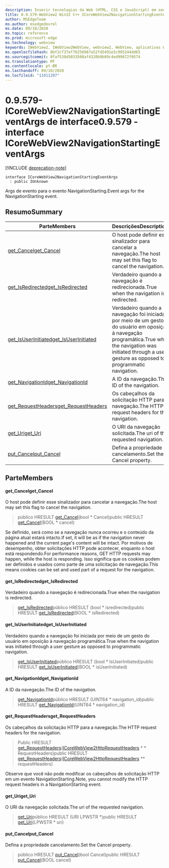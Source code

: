```yaml
---
description: Inserir tecnologias da Web (HTML, CSS e JavaScript) em seus aplicativos nativos com o controle WebView2 do Microsoft Edge
title: 0.9.579-WebView2 Win32 C++ ICoreWebView2NavigationStartingEventArgs
author: MSEdgeTeam
ms.author: msedgedevrel
ms.date: 09/10/2020
ms.topic: reference
ms.prod: microsoft-edge
ms.technology: webview
keywords: IWebView2, IWebView2WebView, webview2, WebView, aplicativos Win32, Win32, Edge, ICoreWebView2, ICoreWebView2Controller, controle do navegador, HTML Edge, ICoreWebView2NavigationStartingEventArgs
ms.openlocfilehash: 8bf2cf37ef76256987a52fd5491e5c995244dd65
ms.sourcegitcommit: 0faf538d5033508af4320b9b89c4ed99872f0574
ms.translationtype: MT
ms.contentlocale: pt-BR
ms.lasthandoff: 09/10/2020
ms.locfileid: "11011297"
---
```

# <span data-ttu-id="180d3-104">0.9.579-ICoreWebView2NavigationStartingEventArgs de interface</span><span class="sxs-lookup"><span data-stu-id="180d3-104">0.9.579 - interface ICoreWebView2NavigationStartingEventArgs</span></span> 

[!INCLUDE [deprecation-note](../../includes/deprecation-note.md)]

```
interface ICoreWebView2NavigationStartingEventArgs
  : public IUnknown
```

<span data-ttu-id="180d3-105">Args de evento para o evento NavigationStarting.</span><span class="sxs-lookup"><span data-stu-id="180d3-105">Event args for the NavigationStarting event.</span></span>

## <span data-ttu-id="180d3-106">Resumo</span><span class="sxs-lookup"><span data-stu-id="180d3-106">Summary</span></span>

 <span data-ttu-id="180d3-107">Parte</span><span class="sxs-lookup"><span data-stu-id="180d3-107">Members</span></span>                        | <span data-ttu-id="180d3-108">Descrições</span><span class="sxs-lookup"><span data-stu-id="180d3-108">Descriptions</span></span>
--------------------------------|---------------------------------------------
[<span data-ttu-id="180d3-109">get_Cancel</span><span class="sxs-lookup"><span data-stu-id="180d3-109">get_Cancel</span></span>](#get_cancel) | <span data-ttu-id="180d3-110">O host pode definir esse sinalizador para cancelar a navegação.</span><span class="sxs-lookup"><span data-stu-id="180d3-110">The host may set this flag to cancel the navigation.</span></span>
[<span data-ttu-id="180d3-111">get_IsRedirected</span><span class="sxs-lookup"><span data-stu-id="180d3-111">get_IsRedirected</span></span>](#get_isredirected) | <span data-ttu-id="180d3-112">Verdadeiro quando a navegação é redirecionada.</span><span class="sxs-lookup"><span data-stu-id="180d3-112">True when the navigation is redirected.</span></span>
[<span data-ttu-id="180d3-113">get_IsUserInitiated</span><span class="sxs-lookup"><span data-stu-id="180d3-113">get_IsUserInitiated</span></span>](#get_isuserinitiated) | <span data-ttu-id="180d3-114">Verdadeiro quando a navegação foi iniciada por meio de um gesto do usuário em oposição à navegação programática.</span><span class="sxs-lookup"><span data-stu-id="180d3-114">True when the navigation was initiated through a user gesture as opposed to programmatic navigation.</span></span>
[<span data-ttu-id="180d3-115">get_NavigationId</span><span class="sxs-lookup"><span data-stu-id="180d3-115">get_NavigationId</span></span>](#get_navigationid) | <span data-ttu-id="180d3-116">A ID da navegação.</span><span class="sxs-lookup"><span data-stu-id="180d3-116">The ID of the navigation.</span></span>
[<span data-ttu-id="180d3-117">get_RequestHeaders</span><span class="sxs-lookup"><span data-stu-id="180d3-117">get_RequestHeaders</span></span>](#get_requestheaders) | <span data-ttu-id="180d3-118">Os cabeçalhos da solicitação HTTP para a navegação.</span><span class="sxs-lookup"><span data-stu-id="180d3-118">The HTTP request headers for the navigation.</span></span>
[<span data-ttu-id="180d3-119">get_Uri</span><span class="sxs-lookup"><span data-stu-id="180d3-119">get_Uri</span></span>](#get_uri) | <span data-ttu-id="180d3-120">O URI da navegação solicitada.</span><span class="sxs-lookup"><span data-stu-id="180d3-120">The uri of the requested navigation.</span></span>
[<span data-ttu-id="180d3-121">put_Cancel</span><span class="sxs-lookup"><span data-stu-id="180d3-121">put_Cancel</span></span>](#put_cancel) | <span data-ttu-id="180d3-122">Defina a propriedade cancelamento.</span><span class="sxs-lookup"><span data-stu-id="180d3-122">Set the Cancel property.</span></span>

## <span data-ttu-id="180d3-123">Parte</span><span class="sxs-lookup"><span data-stu-id="180d3-123">Members</span></span>

#### <span data-ttu-id="180d3-124">get_Cancel</span><span class="sxs-lookup"><span data-stu-id="180d3-124">get_Cancel</span></span> 

<span data-ttu-id="180d3-125">O host pode definir esse sinalizador para cancelar a navegação.</span><span class="sxs-lookup"><span data-stu-id="180d3-125">The host may set this flag to cancel the navigation.</span></span>

> <span data-ttu-id="180d3-126">público HRESULT [get_Cancel](#get_cancel)(bool \* Cancel)</span><span class="sxs-lookup"><span data-stu-id="180d3-126">public HRESULT [get_Cancel](#get_cancel)(BOOL \* cancel)</span></span>

<span data-ttu-id="180d3-127">Se definido, será como se a navegação nunca ocorreu e o conteúdo da página atual estará intacto.</span><span class="sxs-lookup"><span data-stu-id="180d3-127">If set, it will be as if the navigation never happened and the current page's content will be intact.</span></span> <span data-ttu-id="180d3-128">Por motivos de desempenho, obter solicitações HTTP pode acontecer, enquanto o host está respondendo.</span><span class="sxs-lookup"><span data-stu-id="180d3-128">For performance reasons, GET HTTP requests may happen, while the host is responding.</span></span> <span data-ttu-id="180d3-129">Isso significa que os cookies podem ser definidos e usados como parte de uma solicitação de navegação.</span><span class="sxs-lookup"><span data-stu-id="180d3-129">This means cookies can be set and used part of a request for the navigation.</span></span>

#### <span data-ttu-id="180d3-130">get_IsRedirected</span><span class="sxs-lookup"><span data-stu-id="180d3-130">get_IsRedirected</span></span> 

<span data-ttu-id="180d3-131">Verdadeiro quando a navegação é redirecionada.</span><span class="sxs-lookup"><span data-stu-id="180d3-131">True when the navigation is redirected.</span></span>

> <span data-ttu-id="180d3-132">[get_IsRedirected](#get_isredirected)público HRESULT (bool \* isredirected)</span><span class="sxs-lookup"><span data-stu-id="180d3-132">public HRESULT [get_IsRedirected](#get_isredirected)(BOOL \* isRedirected)</span></span>

#### <span data-ttu-id="180d3-133">get_IsUserInitiated</span><span class="sxs-lookup"><span data-stu-id="180d3-133">get_IsUserInitiated</span></span> 

<span data-ttu-id="180d3-134">Verdadeiro quando a navegação foi iniciada por meio de um gesto do usuário em oposição à navegação programática.</span><span class="sxs-lookup"><span data-stu-id="180d3-134">True when the navigation was initiated through a user gesture as opposed to programmatic navigation.</span></span>

> <span data-ttu-id="180d3-135">[get_IsUserInitiated](#get_isuserinitiated)público HRESULT (bool \* IsUserInitiated)</span><span class="sxs-lookup"><span data-stu-id="180d3-135">public HRESULT [get_IsUserInitiated](#get_isuserinitiated)(BOOL \* isUserInitiated)</span></span>

#### <span data-ttu-id="180d3-136">get_NavigationId</span><span class="sxs-lookup"><span data-stu-id="180d3-136">get_NavigationId</span></span> 

<span data-ttu-id="180d3-137">A ID da navegação.</span><span class="sxs-lookup"><span data-stu-id="180d3-137">The ID of the navigation.</span></span>

> <span data-ttu-id="180d3-138">[get_NavigationId](#get_navigationid)público HRESULT (UINT64 \* navigation_id)</span><span class="sxs-lookup"><span data-stu-id="180d3-138">public HRESULT [get_NavigationId](#get_navigationid)(UINT64 \* navigation_id)</span></span>

#### <span data-ttu-id="180d3-139">get_RequestHeaders</span><span class="sxs-lookup"><span data-stu-id="180d3-139">get_RequestHeaders</span></span> 

<span data-ttu-id="180d3-140">Os cabeçalhos da solicitação HTTP para a navegação.</span><span class="sxs-lookup"><span data-stu-id="180d3-140">The HTTP request headers for the navigation.</span></span>

> <span data-ttu-id="180d3-141">Public HRESULT [get_RequestHeaders](#get_requestheaders)([ICoreWebView2HttpRequestHeaders](icorewebview2httprequestheaders.md) \* \* RequestHeaders)</span><span class="sxs-lookup"><span data-stu-id="180d3-141">public HRESULT [get_RequestHeaders](#get_requestheaders)([ICoreWebView2HttpRequestHeaders](icorewebview2httprequestheaders.md) \*\* requestHeaders)</span></span>

<span data-ttu-id="180d3-142">Observe que você não pode modificar os cabeçalhos de solicitação HTTP em um evento NavigationStarting.</span><span class="sxs-lookup"><span data-stu-id="180d3-142">Note, you cannot modify the HTTP request headers in a NavigationStarting event.</span></span>

#### <span data-ttu-id="180d3-143">get_Uri</span><span class="sxs-lookup"><span data-stu-id="180d3-143">get_Uri</span></span> 

<span data-ttu-id="180d3-144">O URI da navegação solicitada.</span><span class="sxs-lookup"><span data-stu-id="180d3-144">The uri of the requested navigation.</span></span>

> <span data-ttu-id="180d3-145">[get_Uri](#get_uri)público HRESULT (URI LPWSTR \*)</span><span class="sxs-lookup"><span data-stu-id="180d3-145">public HRESULT [get_Uri](#get_uri)(LPWSTR \* uri)</span></span>

#### <span data-ttu-id="180d3-146">put_Cancel</span><span class="sxs-lookup"><span data-stu-id="180d3-146">put_Cancel</span></span> 

<span data-ttu-id="180d3-147">Defina a propriedade cancelamento.</span><span class="sxs-lookup"><span data-stu-id="180d3-147">Set the Cancel property.</span></span>

> <span data-ttu-id="180d3-148">público HRESULT [put_Cancel](#put_cancel)(bool Cancel)</span><span class="sxs-lookup"><span data-stu-id="180d3-148">public HRESULT [put_Cancel](#put_cancel)(BOOL cancel)</span></span>

